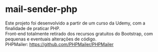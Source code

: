 # mail-sender-php

Este projeto foi desenvolvido a partir de um curso da Udemy, com a finalidade de praticar PHP.
<br>
Front-end totalmente retirado dos recursos gratuitos do Bootstrap, com pequenas e eventuais alterações de código.
<br>
PHPMailer: https://github.com/PHPMailer/PHPMailer
